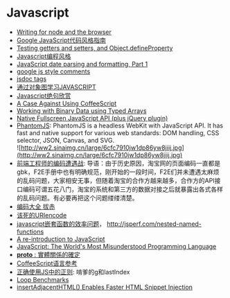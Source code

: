 # Javascript

* [Writing for node and the browser](http://caolanmcmahon.com/posts/writing_for_node_and_the_browser)
* [Google JavaScript代码风格指南](http://chajn.org/jsguide/javascriptguide.html)
* [Testing getters and setters, and Object.defineProperty](http://robertnyman.com/javascript/javascript-getters-setters.html#regular-getters-and-setters)
* [Javascript编程风格](http://www.ruanyifeng.com/blog/2012/04/javascript_programming_style.html)
* [JavaScript date parsing and formatting, Part 1](http://www.xaprb.com/blog/2005/12/12/javascript-closures-for-runtime-efficiency/)
* [google js style comments](http://google-styleguide.googlecode.com/svn/trunk/javascriptguide.xml#Comments)
* [jsdoc tags](http://code.google.com/p/jsdoc-toolkit/wiki/TagReference)
* [通过对象图学习JAVASCRIPT](http://www.trans4fun.org/tag/object-graphs/)
* [Javascript绝句欣赏](http://site.douban.com/widget/notes/22456/note/142716442/)
* [A Case Against Using CoffeeScript](http://ryanflorence.com/2011/2012/case-against-coffeescript/)
* [Working with Binary Data using Typed Arrays](http://blogs.msdn.com/b/ie/archive/2011/12/01/working-with-binary-data-using-typed-arrays.aspx)
* [Native Fullscreen JavaScript API (plus jQuery plugin)](http://johndyer.name/native-fullscreen-javascript-api-plus-jquery-plugin/)
* [PhantomJS](http://www.phantomjs.org/): PhantomJS is a headless WebKit with JavaScript API. It has fast and native support for various web standards: DOM handling, CSS selector, JSON, Canvas, and SVG. <br/>
![http://ww2.sinaimg.cn/large/6cfc7910jw1dp86yw8jiij.jpg](http://ww2.sinaimg.cn/large/6cfc7910jw1dp86yw8jiij.jpg)
* [前端工程师的编码遭遇战](http://ued.taobao.com/blog/2011/08/26/encode-war/): 导语：由于历史原因，淘宝网的页面编码一直都是gbk，F2E手册中也有明确规范，刚开始的一段时间，F2E们并未遭遇太麻烦的乱码问题，大家相安无事，但随着淘宝的合作方越来越多，合作方的API接口编码可谓五花八门，淘宝的系统和第三方的数据对接之后就暴露出各式各样的乱码问题。有必要再把这个问题缕缕清楚。
* [编码大全 拔赤](http://www.slideshare.net/lijing00333/ss-9016595)
* [该死的URIencode](http://www.douban.com/note/176096200/)
* [javascript嵌套函数的效率问题](http://www.js8.in/809.html)， http://jsperf.com/nested-named-functions
* [A re-introduction to JavaScript](https://developer.mozilla.org/cn/A_re-introduction_to_JavaScript)
* [JavaScript: The World's Most Misunderstood Programming Language](http://javascript.crockford.com/javascript.html)
* [__proto__ : 實體關係的確定](https://developer.mozilla.org/zh_tw/Core_JavaScript_1.5_%E6%95%99%E5%AD%B8/%E5%86%8D%E8%AB%87%E5%B1%AC%E6%80%A7%E7%9A%84%E7%B9%BC%E6%89%BF/%E5%AF%A6%E9%AB%94%E9%97%9C%E4%BF%82%E7%9A%84%E7%A2%BA%E5%AE%9A)
* [CoffeeScript语言参考](http://www.ituring.com.cn/article/559)
* [正确使用JS中的正则](http://www.laruence.com/2009/08/09/1036.html): 啃爹的g和lastIndex
* [Loop Benchmarks](http://blogs.oracle.com/greimer/resource/loop-test.html)
* [insertAdjacentHTML() Enables Faster HTML Snippet Injection](http://hacks.mozilla.org/2011/11/insertadjacenthtml-enables-faster-html-snippet-injection/)

